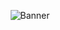 <p align="center">
<img src="https://github.com/CindCodes/Google-Business-Intelligence-Capstone/blob/main/Graphics/DashboardsBanner.png" alt="Banner" title="Dashboards and Reports">
</p>
